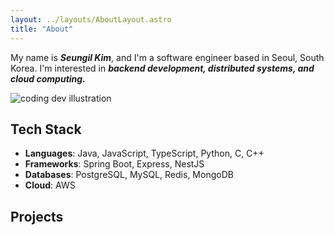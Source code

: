 ```yaml
---
layout: ../layouts/AboutLayout.astro
title: "About"
---
```


My name is ***Seungil Kim***, and I'm a software engineer based in Seoul, South Korea.
I'm interested in ***backend development, distributed systems, and cloud computing.***

<div>
  <img src="/assets/dev.svg" class="sm:w-1/2 mx-auto" alt="coding dev illustration">
</div>

## Tech Stack

- **Languages**: Java, JavaScript, TypeScript, Python, C, C++
- **Frameworks**: Spring Boot, Express, NestJS
- **Databases**: PostgreSQL, MySQL, Redis, MongoDB
- **Cloud**: AWS
## Projects
